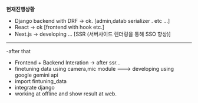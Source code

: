  **현재진행상황**
- Django backend with DRF ->  ok.
[admin,datab serializer . etc ...]
- React -> ok
[frontend with hook etc.]
- Next.js -> developing ...
[SSR (서버사이드 렌더링을 통해 SSO 향상)]
-------------------------
-after that
- Frontend + Backend Interation -> after ssr...
- finetuning data using camera,mic module  ---> developing using google gemini api
- import fintuning_data
- integrate django
- working at offline and show result at web.
